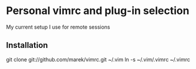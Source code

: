 # Personal vimrc and plug-in selection

My current setup I use for remote sessions


## Installation

git clone git://github.com/marek/vimrc.git ~/.vim
ln -s ~/.vim/.vimrc ~/.vimrc


